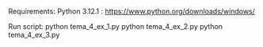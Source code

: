 Requirements: Python 3.12.1 : https://www.python.org/downloads/windows/

Run script:
python tema_4_ex_1.py
python tema_4_ex_2.py
python tema_4_ex_3.py